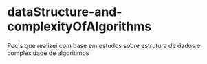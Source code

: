 # dataStructure-and-complexityOfAlgorithms
Poc's que realizei com base em estudos sobre estrutura de dados e complexidade de algoritimos
